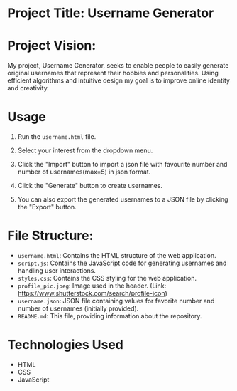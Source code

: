 # Project Title: Username Generator
# Project Vision: 
My project, Username Generator, seeks to enable people to easily generate original usernames that represent their hobbies and personalities. 
Using efficient algorithms and intuitive design my goal is to improve online identity and creativity.

# Usage
1. Run the `username.html` file.

2. Select your interest from the dropdown menu.

3. Click the "Import" button to import a json file with favourite number and number of usernames(max=5) in json format.

4. Click the "Generate" button to create usernames.

5. You can also export the generated usernames to a JSON file by clicking the "Export" button.
   
# File Structure:

- `username.html`: Contains the HTML structure of the web application.
- `script.js`: Contains the JavaScript code for generating usernames and handling user interactions.
- `styles.css`: Contains the CSS styling for the web application.
- `profile_pic.jpeg`: Image used in the header. (Link: https://www.shutterstock.com/search/profile-icon)
- `username.json`: JSON file containing values for favorite number and number of usernames (initially provided).
- `README.md`: This file, providing information about the repository.

# Technologies Used

- HTML
- CSS
- JavaScript

